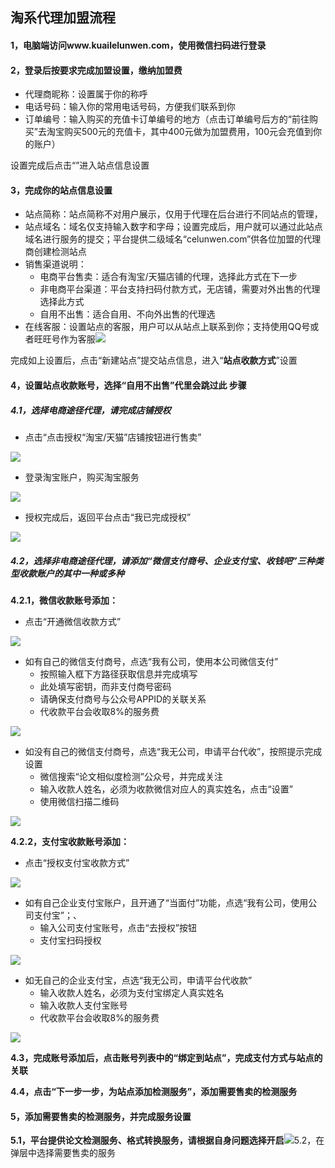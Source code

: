 ## 淘系代理加盟流程

#### 1，电脑端访问www.kuailelunwen.com，使用微信扫码进行登录

#### 2，登录后按要求完成加盟设置，缴纳加盟费

* 代理商昵称：设置属于你的称呼
* 电话号码：输入你的常用电话号码，方便我们联系到你
* 订单编号：输入购买的充值卡订单编号的地方（点击订单编号后方的“前往购买”去淘宝购买500元的充值卡，其中400元做为加盟费用，100元会充值到你的账户）

设置完成后点击“”进入站点信息设置

#### 3，完成你的站点信息设置

* 站点简称：站点简称不对用户展示，仅用于代理在后台进行不同站点的管理，
* 站点域名：域名仅支持输入数字和字母；设置完成后，用户就可以通过此站点域名进行服务的提交；平台提供二级域名“celunwen.com”供各位加盟的代理商创建检测站点
* 销售渠道说明：
  * 电商平台售卖：适合有淘宝/天猫店铺的代理，选择此方式在下一步
  * 非电商平台渠道：平台支持扫码付款方式，无店铺，需要对外出售的代理选择此方式
  * 自用不出售：适合自用、不向外出售的代理选
* 在线客服：设置站点的客服，用户可以从站点上联系到你；支持使用QQ号或者旺旺号作为客服![](/assets/import31.png)

完成如上设置后，点击“新建站点”提交站点信息，进入“**站点收款方式**”设置

#### 4，设置站点收款账号，选择“自用不出售”代里会跳过此 步骤

##### 4.1，选择电商途径代理，请完成店铺授权

* 点击“点击授权“淘宝/天猫”店铺按钮进行售卖”

![](/assets/import32.png)

* 登录淘宝账户，购买淘宝服务

![](/assets/import41.png)

* 授权完成后，返回平台点击“我已完成授权”

![](/assets/import40.png)

##### 4.2，选择非电商途径代理，请添加“微信支付商号、企业支付宝、收钱吧”三种类型收款账户的其中一种或多种

**4.2.1，微信收款账号添加：**

* 点击“开通微信收款方式”

![](/assets/import33.png)

* 如有自己的微信支付商号，点选“我有公司，使用本公司微信支付”
  * 按照输入框下方路径获取信息并完成填写
  * 此处填写密钥，而非支付商号密码
  * 请确保支付商号与公众号APPID的关联关系
  * 代收款平台会收取8%的服务费

![](/assets/import34.png)

* 如没有自己的微信支付商号，点选“我无公司，申请平台代收”，按照提示完成设置
  * 微信搜索“论文相似度检测”公众号，并完成关注
  * 输入收款人姓名，必须为收款微信对应人的真实姓名，点击“设置”
  * 使用微信扫描二维码

![](/assets/import35.png)

**4.2.2，支付宝收款账号添加：**

* 点击“授权支付宝收款方式”

![](/assets/import36.png)

* 如有自己企业支付宝账户，且开通了“当面付”功能，点选“我有公司，使用公司支付宝”；、
  * 输入公司支付宝账号，点击“去授权”按钮
  * 支付宝扫码授权

![](/assets/import37.png)

* 如无自己的企业支付宝，点选“我无公司，申请平台代收款”
  * 输入收款人姓名，必须为支付宝绑定人真实姓名
  * 输入收款人支付宝账号
  * 代收款平台会收取8%的服务费

![](/assets/import38.png)

**4.3，完成账号添加后，点击账号列表中的“绑定到站点”，完成支付方式与站点的关联**

**4.4，点击“下一步一步，为站点添加检测服务”，添加需要售卖的检测服务**

#### 5，添加需要售卖的检测服务，并完成服务设置

**5.1，平台提供论文检测服务、格式转换服务，请根据自身问题选择开启**![](/assets/import42.png)5.2，在弹层中选择需要售卖的服务



##### 



